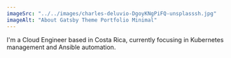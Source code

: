 ```yaml
---
imageSrc: "../../images/charles-deluvio-DgoyKNgPiFQ-unsplasssh.jpg"
imageAlt: "About Gatsby Theme Portfolio Minimal"
---
```




I'm a Cloud Engineer based in Costa Rica, currently focusing in Kubernetes management and Ansible automation.
